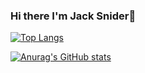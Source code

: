 ### Hi there I'm Jack Snider👋

<!--
**Jack-Snider/Jack-Snider** is a ✨ _special_ ✨ repository because its `README.md` (this file) appears on your GitHub profile.

Here are some ideas to get you started:

- 🔭 I’m currently working on ...
- 🌱 I’m currently learning ...
- 👯 I’m looking to collaborate on ...
- 🤔 I’m looking for help with ...
- 💬 Ask me about ...
- 📫 How to reach me: ...
- 😄 Pronouns: ...
- ⚡ Fun fact: ...
-->

[![Top Langs](https://github-readme-stats.vercel.app/api/top-langs/?username=Jack-Snider)](https://github.com/Jack-Snider/github-readme-stats)


[![Anurag's GitHub stats](https://github-readme-stats.vercel.app/api?username=Jack-Snider)](https://github.com/Jack-Snider/github-readme-stats)

